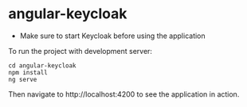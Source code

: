 # angular-keycloak
- Make sure to start Keycloak before using the application

To run the project with development server:
```
cd angular-keycloak
npm install
ng serve
```
Then navigate to http://localhost:4200 to see the application in action.
